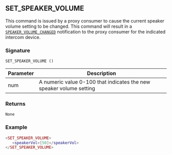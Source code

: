 ## SET\_SPEAKER\_VOLUME

This command is issued by a proxy consumer to cause the current speaker volume setting to be changed.  This command will result in a [`SPEAKER_VOLUME_CHANGED`][1] notification to the proxy consumer for the indicated intercom device.


### Signature

`SET_SPEAKER_VOLUME ()`


| Parameter | Description |
| --- | --- |
| num | A numeric value 0-100 that indicates the new speaker volume setting |


### Returns

`None`


### Example

```lua
<SET_SPEAKER_VOLUME>
   <speakerVol>[50]</speakerVol>
</SET_SPEAKER_VOLUME>
```

[1]:	https://snap-one.github.io/docs-driverworks-proxyprotocol/#speaker-volume-changed